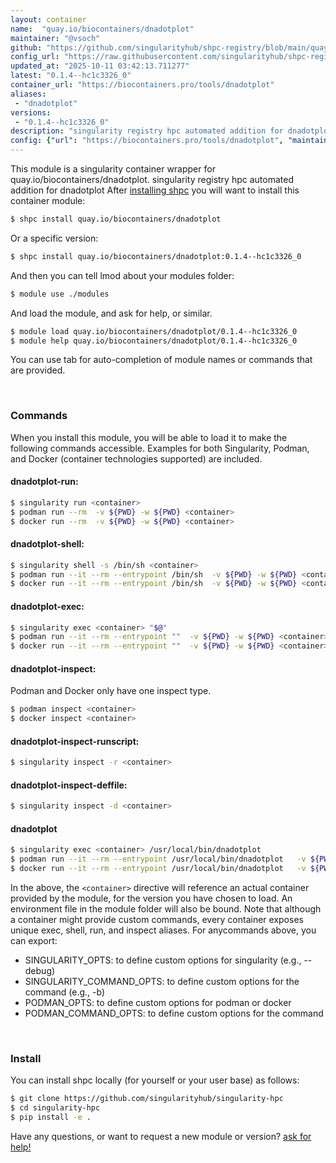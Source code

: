 ```yaml
---
layout: container
name:  "quay.io/biocontainers/dnadotplot"
maintainer: "@vsoch"
github: "https://github.com/singularityhub/shpc-registry/blob/main/quay.io/biocontainers/dnadotplot/container.yaml"
config_url: "https://raw.githubusercontent.com/singularityhub/shpc-registry/main/quay.io/biocontainers/dnadotplot/container.yaml"
updated_at: "2025-10-11 03:42:13.711277"
latest: "0.1.4--hc1c3326_0"
container_url: "https://biocontainers.pro/tools/dnadotplot"
aliases:
 - "dnadotplot"
versions:
 - "0.1.4--hc1c3326_0"
description: "singularity registry hpc automated addition for dnadotplot"
config: {"url": "https://biocontainers.pro/tools/dnadotplot", "maintainer": "@vsoch", "description": "singularity registry hpc automated addition for dnadotplot", "latest": {"0.1.4--hc1c3326_0": "sha256:ca1fb41b447d19c0b79843e1489891f651bebc6c5602b52d4d977121f2ef50cf"}, "tags": {"0.1.4--hc1c3326_0": "sha256:ca1fb41b447d19c0b79843e1489891f651bebc6c5602b52d4d977121f2ef50cf"}, "docker": "quay.io/biocontainers/dnadotplot", "aliases": {"dnadotplot": "/usr/local/bin/dnadotplot"}}
---
```


This module is a singularity container wrapper for quay.io/biocontainers/dnadotplot.
singularity registry hpc automated addition for dnadotplot
After [installing shpc](#install) you will want to install this container module:


```bash
$ shpc install quay.io/biocontainers/dnadotplot
```

Or a specific version:

```bash
$ shpc install quay.io/biocontainers/dnadotplot:0.1.4--hc1c3326_0
```

And then you can tell lmod about your modules folder:

```bash
$ module use ./modules
```

And load the module, and ask for help, or similar.

```bash
$ module load quay.io/biocontainers/dnadotplot/0.1.4--hc1c3326_0
$ module help quay.io/biocontainers/dnadotplot/0.1.4--hc1c3326_0
```

You can use tab for auto-completion of module names or commands that are provided.

<br>

### Commands

When you install this module, you will be able to load it to make the following commands accessible.
Examples for both Singularity, Podman, and Docker (container technologies supported) are included.

#### dnadotplot-run:

```bash
$ singularity run <container>
$ podman run --rm  -v ${PWD} -w ${PWD} <container>
$ docker run --rm  -v ${PWD} -w ${PWD} <container>
```

#### dnadotplot-shell:

```bash
$ singularity shell -s /bin/sh <container>
$ podman run --it --rm --entrypoint /bin/sh  -v ${PWD} -w ${PWD} <container>
$ docker run --it --rm --entrypoint /bin/sh  -v ${PWD} -w ${PWD} <container>
```

#### dnadotplot-exec:

```bash
$ singularity exec <container> "$@"
$ podman run --it --rm --entrypoint ""  -v ${PWD} -w ${PWD} <container> "$@"
$ docker run --it --rm --entrypoint ""  -v ${PWD} -w ${PWD} <container> "$@"
```

#### dnadotplot-inspect:

Podman and Docker only have one inspect type.

```bash
$ podman inspect <container>
$ docker inspect <container>
```

#### dnadotplot-inspect-runscript:

```bash
$ singularity inspect -r <container>
```

#### dnadotplot-inspect-deffile:

```bash
$ singularity inspect -d <container>
```


#### dnadotplot

```bash
$ singularity exec <container> /usr/local/bin/dnadotplot
$ podman run --it --rm --entrypoint /usr/local/bin/dnadotplot   -v ${PWD} -w ${PWD} <container> -c " $@"
$ docker run --it --rm --entrypoint /usr/local/bin/dnadotplot   -v ${PWD} -w ${PWD} <container> -c " $@"
```



In the above, the `<container>` directive will reference an actual container provided
by the module, for the version you have chosen to load. An environment file in the
module folder will also be bound. Note that although a container
might provide custom commands, every container exposes unique exec, shell, run, and
inspect aliases. For anycommands above, you can export:

 - SINGULARITY_OPTS: to define custom options for singularity (e.g., --debug)
 - SINGULARITY_COMMAND_OPTS: to define custom options for the command (e.g., -b)
 - PODMAN_OPTS: to define custom options for podman or docker
 - PODMAN_COMMAND_OPTS: to define custom options for the command

<br>

### Install

You can install shpc locally (for yourself or your user base) as follows:

```bash
$ git clone https://github.com/singularityhub/singularity-hpc
$ cd singularity-hpc
$ pip install -e .
```

Have any questions, or want to request a new module or version? [ask for help!](https://github.com/singularityhub/singularity-hpc/issues)